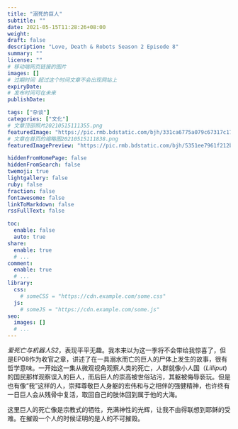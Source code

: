 ```yaml
---
title: "溺死的巨人"
subtitle: ""
date: 2021-05-15T11:28:26+08:00
weight: 
draft: false
description: "Love, Death & Robots Season 2 Episode 8"
summary: ""
license: ""
# 移动端网页链接的图片
images: []
# 过期时间 超过这个时间文章不会出现网站上
expiryDate: 
# 发布时间可在未来
publishDate: 

tags: ["杂谈"]
categories: ["文化"]
# 文章顶部照片20210515111355.png
featuredImage: "https://pic.rmb.bdstatic.com/bjh/331ca6775a079c67317c1798840d9c6f.png"
# 文章在首页的缩略图20210515111838.png
featuredImagePreview: "https://pic.rmb.bdstatic.com/bjh/5351ee7961f212b58504c458dfeccff5.png"

hiddenFromHomePage: false
hiddenFromSearch: false
twemoji: true
lightgallery: false
ruby: false
fraction: false
fontawesome: false
linkToMarkdown: false
rssFullText: false

toc:
  enable: false
  auto: true
share:
  enable: true
  # ...
comment:
  enable: true
  # ...
library:
  css:
    # someCSS = "https://cdn.example.com/some.css"
  js:
    # someJS = "https://cdn.example.com/some.js"
seo:
  images: []
  # ...
---
```


<!--more-->

*爱死亡与机器人S2*，表现平平无趣。我本来以为这一季将不会带给我惊喜了，但是EP08作为收官之章，讲述了在一具溺水而亡的巨人的尸体上发生的故事，很有哲学意味。一开始这一集从微观视角观察人类的死亡，人群就像小人国（*Lilliput*)的国民那样观察误入的巨人，而后巨人的崇高被世俗玷污，其躯被侮辱亵玩。但是也有像“我”这样的人，崇拜尊敬巨人身躯的宏伟和与之相伴的强健精神，也许终有一日巨人会从残骨中复活，取回自己的肢体回到属于他的大海。

这里巨人的死亡像是宗教式的牺牲，充满神性的光辉，让我不由得联想到耶稣的受难。在摧毁一个人的时候证明的是人的不可摧毁。

​    